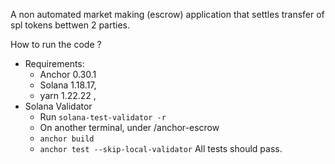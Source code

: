 A non automated market making (escrow) application that settles transfer of spl tokens bettwen 2 parties.

How to run the code ?
- Requirements:
  - Anchor 0.30.1
  - Solana 1.18.17,
  - yarn 1.22.22 , 
- Solana Validator
  - Run `solana-test-validator -r`
  - On another terminal, under /anchor-escrow
  - `anchor build`
  - `anchor test --skip-local-validator`
All tests should pass. 
